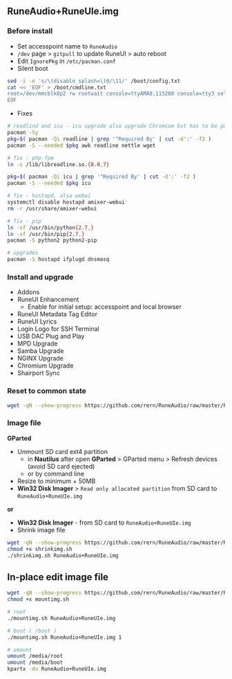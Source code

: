 ## RuneAudio+RuneUIe.img

### Before install
- Set accesspoint name to `RuneAudio`
- `/dev` page > `gitpull` to update RuneUI > auto reboot
- Edit `IgnorePkg` in `/etc/pacman.conf`
- Silent boot
```sh
sed -i -e 's/\(disable_splash=\)0/\11/' /boot/config.txt
cat << 'EOF' > /boot/cmdline.txt
root=/dev/mmcblk0p2 rw rootwait console=ttyAMA0,115200 console=tty3 selinux=0 plymouth.enable=0 fsck.repair=yes smsc95xx.turbo_mode=N dwc_otg.lpm_enable=0 kgdboc=ttyAMA0,115200 elevator=noop quiet loglevel=0 logo.nologo vt.global_cursor_default=0
EOF
```
- Fixes
```sh
# readlind and icu - icu upgrade also upgrade Chromium but has to be purged - reinstalled
pacman -Sy
pkg=$( pacman -Qi readline | grep '^Required By' | cut -d':' -f2 )
pacman -S --needed $pkg awk readline nettle wget

# fix - php-fpm
ln -s /lib/libreadline.so.{8.0,7}

pkg=$( pacman -Qi icu | grep '^Required By' | cut -d':' -f2 )
pacman -S --needed $pkg icu

# fix - hostapd, alsa webui
systemctl disable hostapd amixer-webui
rm -r /usr/share/amixer-webui

# fix - pip
ln -sf /usr/bin/python{2.7,}
ln -sf /usr/bin/pip{2.7,}
pacman -S python2 python2-pip

# upgrades
pacman -S hostapd ifplugd dnsmasq
```

### Install and upgrade
- Addons
- RuneUI Enhancement
	- Enable for initial setup: accesspoint and local browser
- RuneUI Metadata Tag Editor
- RuneUI Lyrics
- Login Logo for SSH Terminal
- USB DAC Plug and Play
- MPD Upgrade
- Samba Upgrade
- NGINX Upgrade
- Chromium Upgrade
- Shairport Sync

### Reset to common state
```sh
wget -qN --show-progress https://github.com/rern/RuneAudio/raw/master/RuneAudio%2BRuneUIe.img/setup.sh -O - | sh
```

### Image file
**GParted**
- Unmount SD card ext4 partition
	- in **Nautilus** after open **GParted** > GParted menu > Refresh devices (avoid SD card ejected)
	- or by command line
- Resize to minimum + 50MB
- **Win32 Disk Imager** > `Read only allocated partition` from SD card to `RuneAudio+RuneUIe.img`

**or**
- **Win32 Disk Imager** - from SD card to `RuneAudio+RuneUIe.img`
- Shrink image file
```sh
wget -qN --show-progress https://github.com/rern/RuneAudio/raw/master/RuneAudio%2BRuneUIe.img/shrinkimg.sh
chmod +x shrinkimg.sh
./shrinkimg.sh RuneAudio+RuneUIe.img
```

## In-place edit image file
```sh
wget -qN --show-progress https://github.com/rern/RuneAudio/raw/master/RuneAudio%2BRuneUIe.img/mountimg.sh
chmod +x mountimg.sh

# root
./mountimg.sh RuneAudio+RuneUIe.img

# boot ( /boot )
./mountimg.sh RuneAudio+RuneUIe.img 1

# umount
umount /media/root
umount /media/boot
kpartx -dv RuneAudio+RuneUIe.img
```
  
